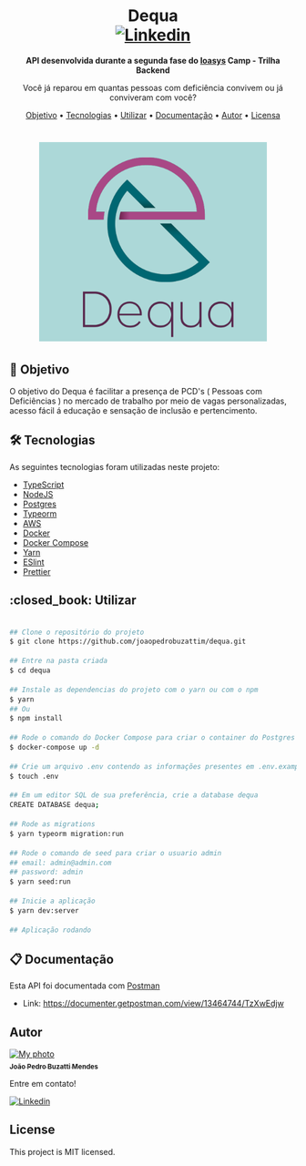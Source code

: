 <h1 align="center">
    Dequa
    <br>
    <a href="https://www.linkedin.com/in/joão-pedro-buzatti-mendes-b032301ba">
      <img alt="Linkedin" src="https://img.shields.io/badge/-João%20Pedro%20Buzatti%20Mendes-29B6D1?label=Linkedin&logo=linkedin&style=flat-square">
    </a>
</h1>
<p align="center"> 
<b>
API desenvolvida durante a segunda fase do <a href="https://ioasys.com.br/">Ioasys</a> Camp - Trilha Backend
</b>
</p>
<p align="center"> 
Você já reparou em quantas pessoas com deficiência convivem ou já conviveram com você?
</p>
<p align="center">
 <a href="#objective">Objetivo</a> •
 <a href="#technologies">Tecnologias</a> • 
 <a href="#usage">Utilizar</a> • 
 <a href="#clipboard-documentação">Documentação</a> • 
 <a href="#author">Autor</a> • 
 <a href="#license">Licensa</a>
</p>

<h1 align="center">
    <img width=400 src="assets/logo.png">
</h1>


<h2 id="objective" > 🎯 Objetivo </h2>
O objetivo do Dequa é facilitar a presença de PCD's ( Pessoas com Deficiências ) no mercado de trabalho por meio de vagas personalizadas, acesso fácil á educação e sensação de inclusão e pertencimento.


<h2 id="technologies"> 🛠 Tecnologias </h2>

As seguintes tecnologias foram utilizadas neste projeto:

- [TypeScript](https://www.typescriptlang.org/)
- [NodeJS](https://nodejs.org/)
- [Postgres](https://www.postgresql.org/)
- [Typeorm](https://typeorm.io/#/)
- [AWS](https://aws.amazon.com/)
- [Docker](https://www.docker.com/)
- [Docker Compose](https://docs.docker.com/compose/)
- [Yarn](https://yarnpkg.com/)
- [ESlint](https://eslint.org/)
- [Prettier](https://prettier.io/)

<h2 id="usage"> :closed_book: Utilizar </h2>

```bash

## Clone o repositório do projeto 
$ git clone https://github.com/joaopedrobuzattim/dequa.git

## Entre na pasta criada 
$ cd dequa

## Instale as dependencias do projeto com o yarn ou com o npm
$ yarn
## Ou
$ npm install

## Rode o comando do Docker Compose para criar o container do Postgres
$ docker-compose up -d

## Crie um arquivo .env contendo as informações presentes em .env.example
$ touch .env

## Em um editor SQL de sua preferência, crie a database dequa
CREATE DATABASE dequa;

## Rode as migrations
$ yarn typeorm migration:run 

## Rode o comando de seed para criar o usuario admin 
## email: admin@admin.com
## password: admin
$ yarn seed:run

## Inicie a aplicação
$ yarn dev:server

## Aplicação rodando
```
## :clipboard: Documentação
 Esta API foi documentada com [Postman](https://www.postman.com/)
- Link: https://documenter.getpostman.com/view/13464744/TzXwEdjw


<h2 id="author">Autor</h2>

<a href="https://github.com/joaopedrobuzattim/">
 <img src="https://avatars.githubusercontent.com/u/71409819?s=400&u=c5b2434830684d057b9c2925362222afd9241f7c&v=4" width="70px;" alt="My photo"/>
 <br />
 <sub><b> João Pedro Buzatti Mendes </b></sub>
</a>

Entre em contato!

<a href="https://www.linkedin.com/in/joão-pedro-buzatti-mendes-b032301ba">
    <img alt="Linkedin" src="https://img.shields.io/badge/-João%20Pedro%20Buzatti%20Mendes-29B6D1?label=Linkedin&logo=linkedin&style=flat-square">
  </a>


## License
This project is MIT licensed.
